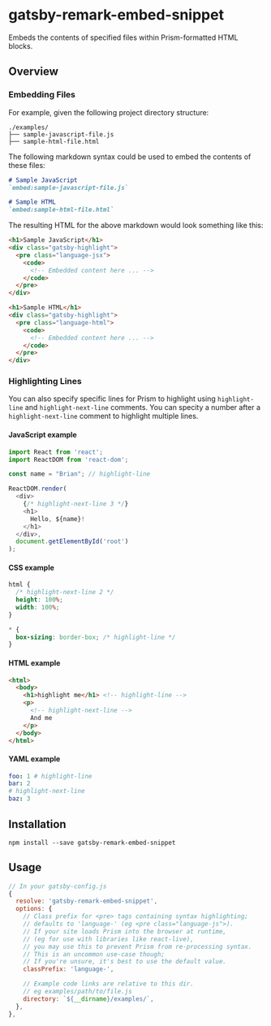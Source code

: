 # gatsby-remark-embed-snippet

Embeds the contents of specified files within Prism-formatted HTML blocks.

## Overview

### Embedding Files

For example, given the following project directory structure:
```
./examples/
├── sample-javascript-file.js
├── sample-html-file.html
```

The following markdown syntax could be used to embed the contents of these files:
```md
# Sample JavaScript
`embed:sample-javascript-file.js`

# Sample HTML
`embed:sample-html-file.html`
```

The resulting HTML for the above markdown would look something like this:
```html
<h1>Sample JavaScript</h1>
<div class="gatsby-highlight">
  <pre class="language-jsx">
    <code>
      <!-- Embedded content here ... -->
    </code>
  </pre>
</div>

<h1>Sample HTML</h1>
<div class="gatsby-highlight">
  <pre class="language-html">
    <code>
      <!-- Embedded content here ... -->
    </code>
  </pre>
</div>
```

### Highlighting Lines

You can also specify specific lines for Prism to highlight using `highlight-line` and `highlight-next-line` comments. You can specity a number after a `highlight-next-line` comment to highlight multiple lines.

#### JavaScript example
```js
import React from 'react';
import ReactDOM from 'react-dom';

const name = "Brian"; // highlight-line

ReactDOM.render(
  <div>
    {/* highlight-next-line 3 */}
    <h1>
      Hello, ${name}!
    </h1>
  </div>,
  document.getElementById('root')
);
```

#### CSS example
```css
html {
  /* highlight-next-line 2 */
  height: 100%;
  width: 100%;
}

* {
  box-sizing: border-box; /* highlight-line */
}
```

#### HTML example
```html
<html>
  <body>
    <h1>highlight me</h1> <!-- highlight-line -->
    <p>
      <!-- highlight-next-line -->
      And me
    </p>
  </body>
</html>
```

#### YAML example
```yaml
foo: 1 # highlight-line
bar: 2
# highlight-next-line 
baz: 3
```

## Installation

`npm install --save gatsby-remark-embed-snippet`

## Usage

```javascript
// In your gatsby-config.js
{
  resolve: 'gatsby-remark-embed-snippet',
  options: {
    // Class prefix for <pre> tags containing syntax highlighting;
    // defaults to 'language-' (eg <pre class="language-js">).
    // If your site loads Prism into the browser at runtime,
    // (eg for use with libraries like react-live),
    // you may use this to prevent Prism from re-processing syntax.
    // This is an uncommon use-case though;
    // If you're unsure, it's best to use the default value.
    classPrefix: 'language-',

    // Example code links are relative to this dir.
    // eg examples/path/to/file.js
    directory: `${__dirname}/examples/`,
  },
},
```